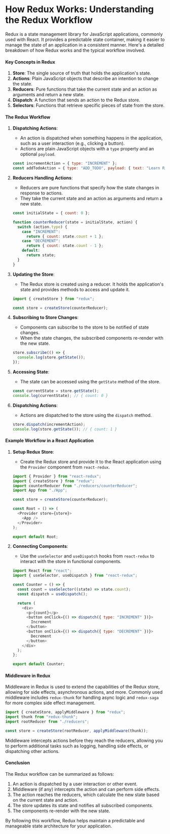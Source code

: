 # How Redux Works: Understanding the Redux Workflow

Redux is a state management library for JavaScript applications, commonly used with React. It provides a predictable state container, making it easier to manage the state of an application in a consistent manner. Here's a detailed breakdown of how Redux works and the typical workflow involved.

#### Key Concepts in Redux

1. **Store**: The single source of truth that holds the application's state.
2. **Actions**: Plain JavaScript objects that describe an intention to change the state.
3. **Reducers**: Pure functions that take the current state and an action as arguments and return a new state.
4. **Dispatch**: A function that sends an action to the Redux store.
5. **Selectors**: Functions that retrieve specific pieces of state from the store.

#### The Redux Workflow

1. **Dispatching Actions**:

   - An action is dispatched when something happens in the application, such as a user interaction (e.g., clicking a button).
   - Actions are plain JavaScript objects with a `type` property and an optional `payload`.

   ```javascript
   const incrementAction = { type: "INCREMENT" };
   const addTodoAction = { type: "ADD_TODO", payload: { text: "Learn Redux" } };
   ```

2. **Reducers Handling Actions**:

   - Reducers are pure functions that specify how the state changes in response to actions.
   - They take the current state and an action as arguments and return a new state.

   ```javascript
   const initialState = { count: 0 };

   function counterReducer(state = initialState, action) {
     switch (action.type) {
       case "INCREMENT":
         return { count: state.count + 1 };
       case "DECREMENT":
         return { count: state.count - 1 };
       default:
         return state;
     }
   }
   ```

3. **Updating the Store**:

   - The Redux store is created using a reducer. It holds the application's state and provides methods to access and update it.

   ```javascript
   import { createStore } from "redux";

   const store = createStore(counterReducer);
   ```

4. **Subscribing to Store Changes**:

   - Components can subscribe to the store to be notified of state changes.
   - When the state changes, the subscribed components re-render with the new state.

   ```javascript
   store.subscribe(() => {
     console.log(store.getState());
   });
   ```

5. **Accessing State**:

   - The state can be accessed using the `getState` method of the store.

   ```javascript
   const currentState = store.getState();
   console.log(currentState); // { count: 0 }
   ```

6. **Dispatching Actions**:

   - Actions are dispatched to the store using the `dispatch` method.

   ```javascript
   store.dispatch(incrementAction);
   console.log(store.getState()); // { count: 1 }
   ```

#### Example Workflow in a React Application

1. **Setup Redux Store**:

   - Create the Redux store and provide it to the React application using the `Provider` component from `react-redux`.

   ```javascript
   import { Provider } from "react-redux";
   import { createStore } from "redux";
   import counterReducer from "./reducers/counterReducer";
   import App from "./App";

   const store = createStore(counterReducer);

   const Root = () => (
     <Provider store={store}>
       <App />
     </Provider>
   );

   export default Root;
   ```

2. **Connecting Components**:

   - Use the `useSelector` and `useDispatch` hooks from `react-redux` to interact with the store in functional components.

   ```javascript
   import React from "react";
   import { useSelector, useDispatch } from "react-redux";

   const Counter = () => {
     const count = useSelector((state) => state.count);
     const dispatch = useDispatch();

     return (
       <div>
         <p>{count}</p>
         <button onClick={() => dispatch({ type: "INCREMENT" })}>
           Increment
         </button>
         <button onClick={() => dispatch({ type: "DECREMENT" })}>
           Decrement
         </button>
       </div>
     );
   };

   export default Counter;
   ```

#### Middleware in Redux

Middleware in Redux is used to extend the capabilities of the Redux store, allowing for side effects, asynchronous actions, and more. Commonly used middleware includes `redux-thunk` for handling async logic and `redux-saga` for more complex side effect management.

```javascript
import { createStore, applyMiddleware } from "redux";
import thunk from "redux-thunk";
import rootReducer from "./reducers";

const store = createStore(rootReducer, applyMiddleware(thunk));
```

Middleware intercepts actions before they reach the reducers, allowing you to perform additional tasks such as logging, handling side effects, or dispatching other actions.

#### Conclusion

The Redux workflow can be summarized as follows:

1. An action is dispatched by a user interaction or other event.
2. Middleware (if any) intercepts the action and can perform side effects.
3. The action reaches the reducers, which calculate the new state based on the current state and action.
4. The store updates its state and notifies all subscribed components.
5. The components re-render with the new state.

By following this workflow, Redux helps maintain a predictable and manageable state architecture for your application.
